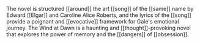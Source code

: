 The novel is structured [[around]] the art [[song]] of the [[same]] name by Edward [[Elgar]] and Caroline Alice Roberts, and the lyrics of the [[song]] provide a poignant and [[evocative]] framework for Gale's emotional journey. The Wind at Dawn is a haunting and [[thought]]-provoking novel that explores the power of memory and the [[dangers]] of [[obsession]].